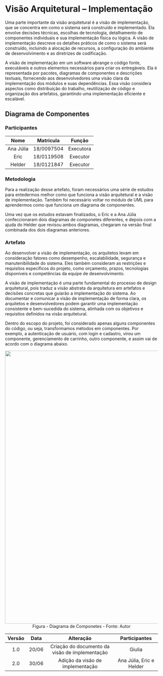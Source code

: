 # Visão Arquitetural – Implementação

Uma parte importante da visão arquitetural é a visão de implementação, que se concentra em como o sistema será construído e implementado. Ela envolve decisões técnicas, escolhas de tecnologia, detalhamento de componentes individuais e sua implementação física ou lógica. A visão de implementação descreve os detalhes práticos de como o sistema será construído, incluindo a alocação de recursos, a configuração do ambiente de desenvolvimento e as diretrizes de codificação.

A visão de implementação em um software abrange o código fonte, executáveis e outros elementos necessários para criar os entregáveis. Ela é representada por pacotes, diagramas de componentes e descrições textuais, fornecendo aos desenvolvedores uma visão clara da implementação dos módulos e suas dependências. Essa visão considera aspectos como distribuição do trabalho, reutilização de código e organização dos artefatos, garantindo uma implementação eficiente e escalável.

## Diagrama de Componentes

### Participantes

| Nome  | Matrícula  | Função |
| :--:  | :-------:  | :----: |
| Ana Júlia  | 18/0097504  | Executora |
| Eric       | 18/0119508  | Executor |
| Helder     | 18/0121847  | Executor |


### Metodologia

Para a realização desse artefato, foram necessários uma série de estudos para entedermos melhor como que funciona a visão arquitetural e a visão de implementação. Também foi necessário voltar no módulo de UML para aprendermos como que funciona um diagrama de componentes. 

Uma vez que os estudos estavam finalizados, o Eric e a Ana Júlia confeccionaram dois diagramas de componetes diferentes, e depois com a ajuda do Helder que revisou ambos diagramas, chegaram na versão final combinada dos dois diagramas anteriores.

### Artefato
Ao desenvolver a visão de implementação, os arquitetos levam em consideração fatores como desempenho, escalabilidade, segurança e manutenibilidade do sistema. Eles também consideram as restrições e requisitos específicos do projeto, como orçamento, prazos, tecnologias disponíveis e competências da equipe de desenvolvimento.

A visão de implementação é uma parte fundamental do processo de design arquitetural, pois traduz a visão abstrata da arquitetura em artefatos e decisões concretas que guiarão a implementação do sistema. Ao documentar e comunicar a visão de implementação de forma clara, os arquitetos e desenvolvedores podem garantir uma implementação consistente e bem-sucedida do sistema, alinhada com os objetivos e requisitos definidos na visão arquitetural.

Dentro do escopo do projeto, foi considerado apenas alguns componentes do código, ou seja, transformamos métodos em componentes. Por exemplo, a autenticação de usuário, com login e cadastro, virou um componente, gerenciamento de carrinho, outro componente, e assim vai de acordo com o diagrama abaixo.

<img src="./IMG/VisaoImplementacao/componentes.png" align="center" width="900" height="">
<figcaption align="center" >Figura - Diagrama de Componetes - Fonte: Autor</figcaption>

| Versão | Data  |                 Alteração                 |      Participantes       |
| :----: | :---: | :---------------------------------------: | :----------------------: |
|  1.0   | 20/06 |        Criação do documento da visão de implementação        | Giulia |
|  2.0   | 30/06 | Adição da visão de implementação | Ana Júlia, Eric e Helder |
